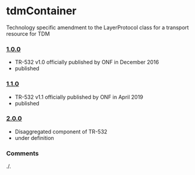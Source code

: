 # tdmContainer
Technology specific amendment to the LayerProtocol class for a transport resource for TDM

### [1.0.0](../../tree/TR532v1_0)
- TR-532 v1.0 officially published by ONF in December 2016
- published

### [1.1.0](../../tree/TR532v1_1)
- TR-532 v1.1 officially published by ONF in April 2019
- published

### [2.0.0](../../tree/tsp)
- Disaggregated component of TR-532
- under definition

### Comments
./.

